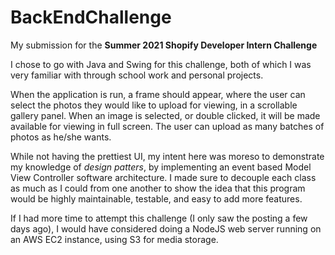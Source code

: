 # BackEndChallenge
My submission for the **Summer 2021 Shopify Developer Intern Challenge**

I chose to go with Java and Swing for this challenge, both of which I was very familiar with through school work and personal projects. 

When the application is run, a frame should appear, where the user can select the photos they would like to upload for viewing, in a scrollable gallery panel. When an image is selected, or double clicked, it will be made available for viewing in full screen. The user can upload as many batches of photos as he/she wants.

While not having the prettiest UI, my intent here was moreso to demonstrate my knowledge of *design patters*, by implementing an event based Model View Controller software architecture. I made sure to decouple each class as much as I could from one another to show the idea that this program would be highly maintainable, testable, and easy to add more features.

If I had more time to attempt this challenge (I only saw the posting a few days ago), I would have considered doing a NodeJS web server running on an AWS EC2 instance, using S3 for media storage. 
